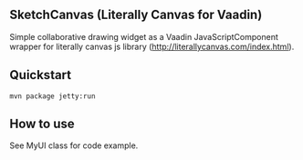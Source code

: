 SketchCanvas (Literally Canvas for Vaadin)
---

Simple collaborative drawing widget as a Vaadin JavaScriptComponent wrapper for literally canvas js library (http://literallycanvas.com/index.html).

Quickstart
---

```mvn package jetty:run```


How to use
---
See MyUI class for code example.